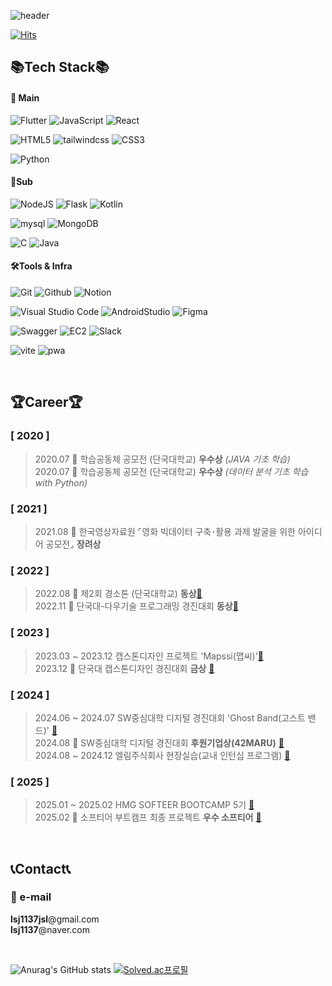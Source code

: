  
![header](https://capsule-render.vercel.app/api?type=waving&color=timeAuto&height=300&section=header&text=Se%20Jun&fontSize=90)

[![Hits](https://hits.seeyoufarm.com/api/count/incr/badge.svg?url=https%3A%2F%2Fgithub.com%2FWaRoong2&count_bg=%2327364B&title_bg=%235F7D82&icon=&icon_color=%23FFFFFF&title=hits&edge_flat=false)]([https://hits.seeyoufarm.com](https://github.com/WaRoong2))


## 📚Tech Stack📚
#### 🌝 Main
![Flutter](https://img.shields.io/badge/flutter-02569B.svg?style=for-the-badge&logo=flutter&logoColor=white)
![JavaScript](https://img.shields.io/badge/javascript-F7DF1E.svg?style=for-the-badge&logo=javascript&logoColor=black)
![React](https://img.shields.io/badge/react-61DAFB.svg?style=for-the-badge&logo=react&logoColor=black)

![HTML5](https://img.shields.io/badge/html5-%23E34F26.svg?style=for-the-badge&logo=html5&logoColor=white)
![tailwindcss](https://img.shields.io/badge/tailwindcss-06B6D4?style=for-the-badge&logo=tailwindcss&logoColor=white)
![CSS3](https://img.shields.io/badge/css3-%231572B6.svg?style=for-the-badge&logo=css3&logoColor=white)

![Python](https://img.shields.io/badge/python-3670A0?style=for-the-badge&logo=python&logoColor=ffdd54)

#### 🌛Sub
![NodeJS](https://img.shields.io/badge/NodeJS-F7DF1E.svg?style=for-the-badge&logo=node.js&logoColor=black)
![Flask](https://img.shields.io/badge/Flask-000000.svg?style=for-the-badge&logo=flask&logoColor=white)
![Kotlin](https://img.shields.io/badge/kotlin-7F52FF.svg?style=for-the-badge&logo=kotlin&logoColor=white)

![mysql](https://img.shields.io/badge/mysql-4479A1.svg?style=for-the-badge&logo=mysql&logoColor=white)
![MongoDB](https://img.shields.io/badge/MongoDB-47A248.svg?style=for-the-badge&logo=mongodb&logoColor=white)

![C](https://img.shields.io/badge/c-%2300599C.svg?style=for-the-badge&logo=c&logoColor=white)
![Java](https://img.shields.io/badge/java-%23ED8B00.svg?style=for-the-badge&logo=java&logoColor=white)

#### 🛠Tools & Infra
![Git](https://img.shields.io/badge/git-F05033.svg?style=for-the-badge&logo=git&logoColor=white)
![Github](https://img.shields.io/badge/github-181717.svg?style=for-the-badge&logo=github&logoColor=white)
![Notion](https://img.shields.io/badge/Notion-F3F3F3.svg?style=for-the-badge&logo=notion&logoColor=black)

![Visual Studio Code](https://img.shields.io/badge/VSCode-007ACC.svg?style=for-the-badge&logo=Visual%20Studio%20Code&logoColor=white)
![AndroidStudio](https://img.shields.io/badge/androidstudio-3DDC84.svg?style=for-the-badge&logo=androidstudio&logoColor=white)
![Figma](https://img.shields.io/badge/figma-F24E1E.svg?style=for-the-badge&logo=figma&logoColor=white)

![Swagger](https://img.shields.io/badge/swagger-85EA2D.svg?style=for-the-badge&logo=swagger&logoColor=black)
![EC2](https://img.shields.io/badge/aws_ec2-FF9900.svg?style=for-the-badge&logo=amazonec2&logoColor=black)
![Slack](https://img.shields.io/badge/slack-4A154B.svg?style=for-the-badge&logo=slack&logoColor=white)

![vite](https://img.shields.io/badge/vite-646CFF?style=for-the-badge&logo=vite&logoColor=yellow)
![pwa](https://img.shields.io/badge/pwa-5A0FC8?style=for-the-badge&logo=pwa&logoColor=white)

<br/>

## 🏆Career🏆
### [ 2020 ]  
>2020.07  🥈 학습공동체 공모전 (단국대학교) **우수상** *(JAVA 기초 학습)*    
>2020.07  🥈 학습공동체 공모전 (단국대학교) **우수상** *(데이터 분석 기초 학습 with Python)*  
### [ 2021 ]  
>2021.08  🥉 한국영상자료원 ⌜영화 빅데이터 구축･활용 과제 발굴을 위한 아이디어 공모전⌟ **장려상**     
### [ 2022 ]  
>2022.08 🥉 제2회 경소톤 (단국대학교) **동상**[🔗](https://github.com/kimyeonhong00/dorazy)   
>2022.11 🥉 단국대-다우기술 프로그래밍 경진대회 **동상**[🔗](https://github.com/WaRoong2/DKU_DowTech_2022)
### [ 2023 ]
>2023.03 ~ 2023.12 캡스톤디자인 프로젝트 'Mapssi(맵씨)'[🔗](https://github.com/WaRoong2/Mapssi)  
>2023.12 🥇 단국대 캡스톤디자인 경진대회 **금상** [🔗](https://github.com/WaRoong2/Mapssi)
### [ 2024 ]
>2024.06 ~ 2024.07 SW중심대학 디지털 경진대회 'Ghost Band(고스트 밴드)' [🔗](https://github.com/lsj1137/GhostBand)  
>2024.08 🥉 SW중심대학 디지털 경진대회 **후원기업상(42MARU)** [🔗](https://github.com/lsj1137/GhostBand)  
>2024.08 ~ 2024.12 엘림주식회사 현장실습(교내 인턴십 프로그램) [🔗](https://www.elimsafety.com)
### [ 2025 ]
>2025.01 ~ 2025.02 HMG SOFTEER BOOTCAMP 5기 [🔗](https://softeerbootcamp.hyundaimotorgroup.com/)  
>2025.02 🥈 소프티어 부트캠프 최종 프로젝트 **우수 소프티어** [🔗](https://github.com/softeer5th/Team5-EQUUS-N)

<br/>

## 📞Contact📞  
### 📧 e-mail
**lsj1137jsl**@gmail.com  
**lsj1137**@naver.com


<br/>

![Anurag's GitHub stats](https://github-readme-stats.vercel.app/api?username=lsj1137&show_icons=true&theme=transparent)
[![Solved.ac프로필](http://mazassumnida.wtf/api/v2/generate_badge?boj=lsj1137)](https://solved.ac/lsj1137)
